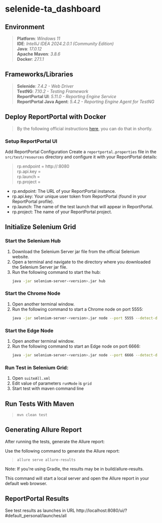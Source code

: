 # selenide-ta_dashboard

## **Environment**
> **Platform**: <em>Windows 11</em><br/>
> **IDE**: <em>IntelliJ IDEA 2024.2.0.1 (Community Edition)</em><br/>
> **Java**: <em>17.0.12</em><br/>
> **Apache Maven**: <em>3.8.6</em><br/>
> **Docker**: <em>27.1.1</em><br/>

## **Frameworks/Libraries**
> **Selenide**: <em>7.4.2 - Web Driver</em><br/>
> **TestNG**: <em>7.10.2 - Testing Framework</em><br/>
> **ReportPortal UI**: <em>5.11.0 - Reporting Engine Service</em><br/>
> **ReportPortal Java Agent**: <em>5.4.2 - Reporting Engine Agent for TestNG</em><br/>

## **Deploy ReportPortal with Docker**
> By the following official instructions [here](https://reportportal.io/docs/Deploy-with-Docker), you can do that in shortly.

### **Setup ReportPortal UI**
Add ReportPortal Configuration
Create a `reportportal.properties` file in the `src/test/resources` directory and configure it with your ReportPortal details:

> rp.endpoint = http://<reportportal-url>:8080<br/>
> rp.api.key  = <your-api-key><br/>
> rp.launch = <launch-name><br/>
> rp.project = <your-project-name><br/>

- rp.endpoint: The URL of your ReportPortal instance.
- rp.api.key: Your unique user token from ReportPortal (found in your ReportPortal profile).
- rp.launch: The name of the test launch that will appear in ReportPortal.
- rp.project: The name of your ReportPortal project.

## **Initialize Selenium Grid**

### **Start the Selenium Hub**
1. Download the Selenium Server jar file from the official Selenium website.
2. Open a terminal and navigate to the directory where you downloaded the Selenium Server jar file.
3. Run the following command to start the hub:
    ```sh
    java -jar selenium-server-<version>.jar hub
    ```

### **Start the Chrome Node**
1. Open another terminal window.
2. Run the following command to start a Chrome node on port 5555:
    ```sh
    java -jar selenium-server-<version>.jar node --port 5555 --detect-drivers true -I "chrome" --hub http://localhost:4444/ui
    ```

### **Start the Edge Node**
1. Open another terminal window.
2. Run the following command to start an Edge node on port 6666:
    ```sh
    java -jar selenium-server-<version>.jar node --port 6666 --detect-drivers true -I "edge" --hub http://localhost:4444/ui
    ```
### **Run Test in Selenium Grid:**
1. Open `suiteAll.xml`
2. Edit value of parameters `runMode` is `grid`
3. Start test with maven command line

## **Run Tests With Maven**
> `mvn clean test`<br/>

## **Generating Allure Report**
After running the tests, generate the Allure report:

Use the following command to generate the Allure report:

> `allure serve allure-results`

Note: If you're using Gradle, the results may be in build/allure-results.

This command will start a local server and open the Allure report in your default web browser.

## **ReportPortal Results**
See test results as launches in URL http://localhost:8080/ui/?#default_personal/launches/all
